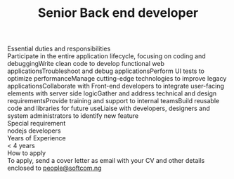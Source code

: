 ---
title:              Senior Back end developer
location:           Lagos
contract_type:      Full time  
department:         Engineering
featured_image:     /uploads/headers/openings-header.jpg
image_description:
body: |-
    ### Essential duties and responsibilities
    - Participate in the entire application lifecycle, focusing on coding and debugging
    - Write clean code to develop functional web applications
    - Troubleshoot and debug applications
    - Perform UI tests to optimize performance
    - Manage cutting-edge technologies to improve legacy applications
    - Collaborate with Front-end developers to integrate user-facing elements with server side logic
    - Gather and address technical and design requirements 
    - Provide training and support to internal teams
    - Build reusable code and libraries for future use
    - Liaise with developers, designers and system administrators to identify new feature

    ### Special requirement
    nodejs developers

    ### Years of Experience
    < 4 years

    ### How to apply
    To apply, send a cover letter as email with your CV and other details enclosed to [people@softcom.ng](mailto:people@softcom.ng)
---